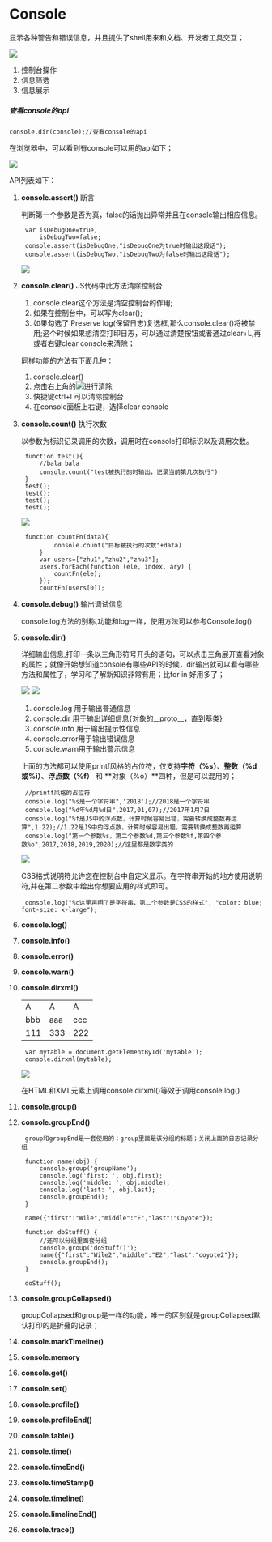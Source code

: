 # Console

显示各种警告和错误信息，并且提供了shell用来和文档、开发者工具交互；

![](http://i.imgur.com/28zDYpL.jpg)

1. 控制台操作
2. 信息筛选
3. 信息展示

##### 查看console的api

    console.dir(console);//查看console的api

在浏览器中，可以看到有console可以用的api如下；

![](http://i.imgur.com/QeaYwnM.jpg)

API列表如下：

1. **console.assert()**		断言
	
	判断第一个参数是否为真，false的话抛出异常并且在console输出相应信息。

		var isDebugOne=true,
	        isDebugTwo=false;
	    console.assert(isDebugOne,"isDebugOne为true时输出这段话");
	    console.assert(isDebugTwo,"isDebugTwo为false时输出这段话");

	![](http://i.imgur.com/kEdYQXO.png)

2. **console.clear()**		JS代码中此方法清除控制台
	1. console.clear这个方法是清空控制台的作用;
	2. 如果在控制台中，可以写为clear();
	3. 如果勾选了 Preserve log(保留日志)复选框,那么console.clear()将被禁用;这个时候如果想清空打印日志，可以通过清楚按钮或者通过clear+L,再或者右键clear console来清除；

	同样功能的方法有下面几种：
	1. console.clear()
	2. 点击右上角的![](https://sfault-image.b0.upaiyun.com/212/811/2128116153-56fde2dbba5f5_articlex)进行清除
	3. 快捷键ctrl+l 可以清除控制台
	4. 在console面板上右键，选择clear console
	
3. **console.count()**		执行次数
	
	以参数为标识记录调用的次数，调用时在console打印标识以及调用次数。

	    function test(){
	        //bala bala
	        console.count("test被执行的时输出，记录当前第几次执行")
	    }
	    test();
	    test();
	    test();
	    test();

	![](http://i.imgur.com/BA8rOFL.png)

		function countFn(data){
		        console.count("目标被执行的次数"+data)
		    }
		    var users=["zhu1","zhu2","zhu3"];
		    users.forEach(function (ele, index, ary) {
		        countFn(ele);
		    });
		    countFn(users[0]);


4. **console.debug()**	输出调试信息

	console.log方法的别称,功能和log一样，使用方法可以参考Console.log()

5. **console.dir()**
	
	详细输出信息,打印一条以三角形符号开头的语句，可以点击三角展开查看对象的属性；就像开始想知道console有哪些API的时候，dir输出就可以看有哪些方法和属性了，学习和了解新知识非常有用；比for in 好用多了；

	![](http://i.imgur.com/TVKNmUY.png)
	![](http://i.imgur.com/yvlnYAB.png)

	1. console.log 用于输出普通信息
	2. console.dir 用于输出详细信息{对象的__proto__，直到基类}
	3. console.info 用于输出提示性信息
	4. console.error用于输出错误信息
	5. console.warn用于输出警示信息

	上面的方法都可以使用printf风格的占位符，仅支持**字符（%s）**、**整数（%d或%i）**、**浮点数（%f）** 和 **对象（%o）**四种，但是可以混用的；

	    //printf风格的占位符
	    console.log("%s是一个字符串",'2018');//2018是一个字符串
	    console.log("%d年%d月%d日",2017,01,07);//2017年1月7日
	    console.log("%f是JS中的浮点数，计算时候容易出错，需要转换成整数再运算",1.22);//1.22是JS中的浮点数，计算时候容易出错，需要转换成整数再运算
	    console.log("第一个参数%s，第二个参数%d,第三个参数%f,第四个参数%o",2017,2018,2019,2020);//这里都是数字类的

	![](http://i.imgur.com/ss8Xrlr.png)

	CSS格式说明符允许您在控制台中自定义显示。在字符串开始的地方使用说明符,并在第二参数中给出你想要应用的样式即可。
	
		console.log("%c这里声明了是字符串，第二个参数是CSS的样式", "color: blue; font-size: x-large");





6. **console.log()**
7. **console.info()**
7. **console.error()**
8. **console.warn()**

7. **console.dirxml()**

	<table id="mytable">
	    <tr>
	        <td>A</td>
	        <td>A</td>
	        <td>A</td>
	    </tr>
	    <tr>
	        <td>bbb</td>
	        <td>aaa</td>
	        <td>ccc</td>
	    </tr>
	    <tr>
	        <td>111</td>
	        <td>333</td>
	        <td>222</td>
	    </tr>
	</table>

	    var mytable = document.getElementById('mytable');
	    console.dirxml(mytable);

	![](http://i.imgur.com/WbfcbBJ.png)

	在HTML和XML元素上调用console.dirxml()等效于调用console.log()

8. **console.group()**
9. **console.groupEnd()**

		group和groupEnd是一套使用的；group里面是该分组的标题；关闭上面的日志记录分组

	    function name(obj) {
	        console.group('groupName');
	        console.log('first: ', obj.first);
	        console.log('middle: ', obj.middle);
	        console.log('last: ', obj.last);
	        console.groupEnd();
	    }
	
	    name({"first":"Wile","middle":"E","last":"Coyote"});
	
	    function doStuff() {
	        //还可以分组里面套分组
	        console.group('doStuff()');
	        name({"first":"Wile2","middle":"E2","last":"coyote2"});
	        console.groupEnd();
	    }
	
	    doStuff();

9. **console.groupCollapsed()**

	groupCollapsed和group是一样的功能，唯一的区别就是groupCollapsed默认打印的是折叠的记录；

12. **console.markTimeline()**
13. **console.memory**
14. **console.get()**
15. **console.set()**
16. **console.profile()**
17. **console.profileEnd()**
18. **console.table()**
19. **console.time()**
20. **console.timeEnd()**
21. **console.timeStamp()**
22. **console.timeline()**
23. **console.limelineEnd()**
24. **console.trace()**